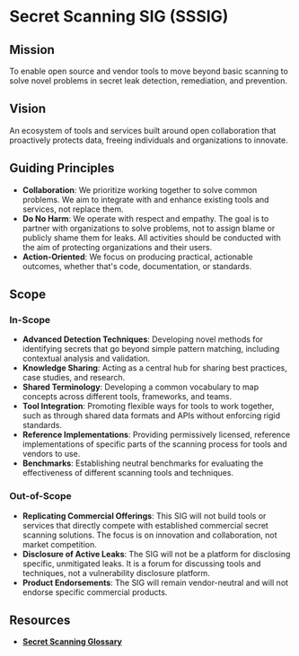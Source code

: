 # **Secret Scanning SIG (SSSIG)**

## **Mission**

To enable open source and vendor tools to move beyond basic scanning to solve
novel problems in secret leak detection, remediation, and prevention.

## **Vision**

An ecosystem of tools and services built around open collaboration that
proactively protects data, freeing individuals and organizations to innovate.

## **Guiding Principles**

* **Collaboration**: We prioritize working together to solve common problems.
  We aim to integrate with and enhance existing tools and services, not replace
  them.
* **Do No Harm**: We operate with respect and empathy. The goal is to partner
  with organizations to solve problems, not to assign blame or publicly shame
  them for leaks. All activities should be conducted with the aim of protecting
  organizations and their users.
* **Action-Oriented**: We focus on producing practical, actionable outcomes,
  whether that's code, documentation, or standards.

## **Scope**

### **In-Scope**

* **Advanced Detection Techniques**: Developing novel methods for identifying
  secrets that go beyond simple pattern matching, including contextual analysis
  and validation.
* **Knowledge Sharing**: Acting as a central hub for sharing best practices,
  case studies, and research.
* **Shared Terminology**: Developing a common vocabulary to map concepts across
  different tools, frameworks, and teams.
* **Tool Integration**: Promoting flexible ways for tools to work together,
  such as through shared data formats and APIs without enforcing rigid
  standards.
* **Reference Implementations**: Providing permissively licensed, reference
  implementations of specific parts of the scanning process for tools and
  vendors to use.
* **Benchmarks**: Establishing neutral benchmarks for evaluating the
  effectiveness of different scanning tools and techniques.

### **Out-of-Scope**

* **Replicating Commercial Offerings**: This SIG will not build tools or
  services that directly compete with established commercial secret scanning
  solutions. The focus is on innovation and collaboration, not market
  competition.
* **Disclosure of Active Leaks**: The SIG will not be a platform for disclosing
  specific, unmitigated leaks. It is a forum for discussing tools and
  techniques, not a vulnerability disclosure platform.
* **Product Endorsements**: The SIG will remain vendor-neutral and will not
  endorse specific commercial products.

## **Resources**

* **[Secret Scanning Glossary](https://github.com/secret-scanning-sig/glossary/)**






